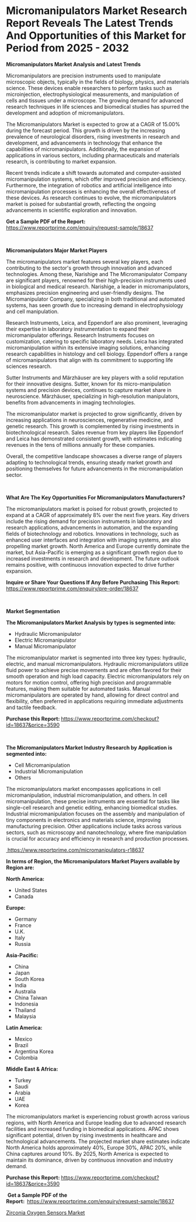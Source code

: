 <p><h1>Micromanipulators Market Research Report Reveals The Latest Trends And Opportunities of this Market for Period from 2025 - 2032</h1></p><p><strong>Micromanipulators Market Analysis and Latest Trends</strong></p>
<p><p>Micromanipulators are precision instruments used to manipulate microscopic objects, typically in the fields of biology, physics, and materials science. These devices enable researchers to perform tasks such as microinjection, electrophysiological measurements, and manipulation of cells and tissues under a microscope. The growing demand for advanced research techniques in life sciences and biomedical studies has spurred the development and adoption of micromanipulators.</p><p>The Micromanipulators Market is expected to grow at a CAGR of 15.00% during the forecast period. This growth is driven by the increasing prevalence of neurological disorders, rising investments in research and development, and advancements in technology that enhance the capabilities of micromanipulators. Additionally, the expansion of applications in various sectors, including pharmaceuticals and materials research, is contributing to market expansion.</p><p>Recent trends indicate a shift towards automated and computer-assisted micromanipulation systems, which offer improved precision and efficiency. Furthermore, the integration of robotics and artificial intelligence into micromanipulation processes is enhancing the overall effectiveness of these devices. As research continues to evolve, the micromanipulators market is poised for substantial growth, reflecting the ongoing advancements in scientific exploration and innovation.</p></p>
<p><strong>Get a Sample PDF of the Report:&nbsp;</strong> <a href="https://www.reportprime.com/enquiry/request-sample/18637?utm_campaign=2175&utm_medium=2&utm_source=Github&utm_content=ia&utm_term=19032025&utm_id=micromanipulators">https://www.reportprime.com/enquiry/request-sample/18637</a></p>
<p>&nbsp;</p>
<p><strong>Micromanipulators Major Market Players</strong></p>
<p><p>The micromanipulators market features several key players, each contributing to the sector's growth through innovation and advanced technologies. Among these, Narishige and The Micromanipulator Company are significant players, renowned for their high-precision instruments used in biological and medical research. Narishige, a leader in micromanipulators, emphasizes precision engineering and user-friendly designs. The Micromanipulator Company, specializing in both traditional and automated systems, has seen growth due to increasing demand in electrophysiology and cell manipulation.</p><p>Research Instruments, Leica, and Eppendorf are also prominent, leveraging their expertise in laboratory instrumentation to expand their micromanipulator offerings. Research Instruments focuses on customization, catering to specific laboratory needs. Leica has integrated micromanipulation within its extensive imaging solutions, enhancing research capabilities in histology and cell biology. Eppendorf offers a range of micromanipulators that align with its commitment to supporting life sciences research.</p><p>Sutter Instruments and Märzhäuser are key players with a solid reputation for their innovative designs. Sutter, known for its micro-manipulation systems and precision devices, continues to capture market share in neuroscience. Märzhäuser, specializing in high-resolution manipulators, benefits from advancements in imaging technologies.</p><p>The micromanipulator market is projected to grow significantly, driven by increasing applications in neurosciences, regenerative medicine, and genetic research. This growth is complemented by rising investments in biotechnological research. Sales revenue from key players like Eppendorf and Leica has demonstrated consistent growth, with estimates indicating revenues in the tens of millions annually for these companies.</p><p>Overall, the competitive landscape showcases a diverse range of players adapting to technological trends, ensuring steady market growth and positioning themselves for future advancements in the micromanipulation sector.</p></p>
<p>&nbsp;</p>
<p><strong>What Are The Key Opportunities For Micromanipulators Manufacturers?</strong></p>
<p><p>The micromanipulators market is poised for robust growth, projected to expand at a CAGR of approximately 8% over the next five years. Key drivers include the rising demand for precision instruments in laboratory and research applications, advancements in automation, and the expanding fields of biotechnology and robotics. Innovations in technology, such as enhanced user interfaces and integration with imaging systems, are also propelling market growth. North America and Europe currently dominate the market, but Asia-Pacific is emerging as a significant growth region due to increased investments in research and development. The future outlook remains positive, with continuous innovation expected to drive further expansion.</p></p>
<p><strong>Inquire or Share Your Questions If Any Before Purchasing This Report:</strong> <a href="https://www.reportprime.com/enquiry/pre-order/18637?utm_campaign=2175&utm_medium=2&utm_source=Github&utm_content=ia&utm_term=19032025&utm_id=micromanipulators">https://www.reportprime.com/enquiry/pre-order/18637</a></p>
<p>&nbsp;</p>
<p><strong>Market Segmentation</strong></p>
<p><strong>The Micromanipulators Market Analysis by types is segmented into:</strong></p>
<p><ul><li>Hydraulic Micromanipulator</li><li>Electric Micromanipulator</li><li>Manual Micromanipulator</li></ul></p>
<p><p>The micromanipulator market is segmented into three key types: hydraulic, electric, and manual micromanipulators. Hydraulic micromanipulators utilize fluid power to achieve precise movements and are often favored for their smooth operation and high load capacity. Electric micromanipulators rely on motors for motion control, offering high precision and programmable features, making them suitable for automated tasks. Manual micromanipulators are operated by hand, allowing for direct control and flexibility, often preferred in applications requiring immediate adjustments and tactile feedback.</p></p>
<p><strong>Purchase this Report:&nbsp;</strong><a href="https://www.reportprime.com/checkout?id=18637&price=3590&utm_campaign=2175&utm_medium=2&utm_source=Github&utm_content=ia&utm_term=19032025&utm_id=micromanipulators">https://www.reportprime.com/checkout?id=18637&price=3590</a></p>
<p>&nbsp;</p>
<p><strong>The Micromanipulators Market Industry Research by Application is segmented into:</strong></p>
<p><ul><li>Cell Micromanipulation</li><li>Industrial Micromanipulation</li><li>Others</li></ul></p>
<p><p>The micromanipulators market encompasses applications in cell micromanipulation, industrial micromanipulation, and others. In cell micromanipulation, these precise instruments are essential for tasks like single-cell research and genetic editing, enhancing biomedical studies. Industrial micromanipulation focuses on the assembly and manipulation of tiny components in electronics and materials science, improving manufacturing precision. Other applications include tasks across various sectors, such as microscopy and nanotechnology, where fine manipulation is crucial for accuracy and efficiency in research and production processes.</p></p>
<p><a href="https://www.reportprime.com/micromanipulators-r18637?utm_campaign=2175&utm_medium=2&utm_source=Github&utm_content=ia&utm_term=19032025&utm_id=micromanipulators">&nbsp;https://www.reportprime.com/micromanipulators-r18637</a></p>
<p><strong>In terms of Region, the Micromanipulators Market Players available by Region are:</strong></p>
<p>
    <p> <strong> North America: </strong>
        <ul>
            <li>United States</li>
            <li>Canada</li>
        </ul>
        </p> 
    <p> <strong> Europe: </strong>
        <ul>
            <li>Germany</li>
            <li>France</li>
            <li>U.K.</li>
            <li>Italy</li>
            <li>Russia</li>
        </ul>
        </p> 
    <p> <strong> Asia-Pacific: </strong>
        <ul>
            <li>China</li>
            <li>Japan</li>
            <li>South Korea</li>
            <li>India</li>
            <li>Australia</li>
            <li>China Taiwan</li>
            <li>Indonesia</li>
            <li>Thailand</li>
            <li>Malaysia</li>
        </ul>
        </p> 
    <p> <strong> Latin America: </strong>
        <ul>
            <li>Mexico</li>
            <li>Brazil</li>
            <li>Argentina Korea</li>
            <li>Colombia</li>
        </ul>
        </p> 
    <p> <strong> Middle East & Africa: </strong>
        <ul>
            <li>Turkey</li>
            <li>Saudi</li>
            <li>Arabia</li>
            <li>UAE</li>
            <li>Korea</li>
        </ul>
    </p>
    </p>
<p><p>The micromanipulators market is experiencing robust growth across various regions, with North America and Europe leading due to advanced research facilities and increased funding in biomedical applications. APAC shows significant potential, driven by rising investments in healthcare and technological advancements. The projected market share estimates indicate North America holds approximately 40%, Europe 30%, APAC 20%, while China captures around 10%. By 2025, North America is expected to maintain its dominance, driven by continuous innovation and industry demand.</p></p>
<p><strong>Purchase this Report: </strong><a href="https://www.reportprime.com/checkout?id=18637&price=3590&utm_campaign=2175&utm_medium=2&utm_source=Github&utm_content=ia&utm_term=19032025&utm_id=micromanipulators">https://www.reportprime.com/checkout?id=18637&price=3590</a></p>
<p>&nbsp;<strong>Get a Sample PDF of the Report:&nbsp;&nbsp;</strong><a href="https://www.reportprime.com/enquiry/request-sample/18637?utm_campaign=2175&utm_medium=2&utm_source=Github&utm_content=ia&utm_term=19032025&utm_id=micromanipulators">https://www.reportprime.com/enquiry/request-sample/18637</a></p>
<p><strong></strong></p>
<p><p><a href="https://github.com/bhuraoutenc8/Market-Research-Report-List-1/blob/main/zirconia-oxygen-sensors-market.md?utm_campaign=2175&utm_medium=2&utm_source=Github&utm_content=ia&utm_term=19032025&utm_id=micromanipulators">Zirconia Oxygen Sensors Market</a></p></p>